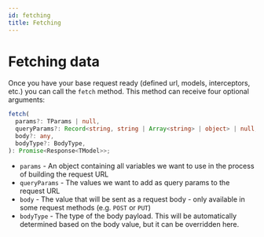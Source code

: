 ```yaml
---
id: fetching
title: Fetching
---
```


# Fetching data

Once you have your base request ready (defined url, models, interceptors, etc.) you can call the `fetch` method. This method can receive four optional arguments:

```ts
fetch(
  params?: TParams | null,
  queryParams?: Record<string, string | Array<string> | object> | null,
  body?: any,
  bodyType?: BodyType,
): Promise<Response<TModel>>;
```

- `params` - An object containing all variables we want to use in the process of building the request URL
- `queryParams` - The values we want to add as query params to the request URL
- `body` - The value that will be sent as a request body - only available in some request methods (e.g. `POST` or `PUT`)
- `bodyType` - The type of the body payload. This will be automatically determined based on the body value, but it can be overridden here.
